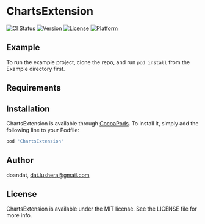 # ChartsExtension

[![CI Status](https://img.shields.io/travis/doandat/ChartsExtension.svg?style=flat)](https://travis-ci.org/doandat/ChartsExtension)
[![Version](https://img.shields.io/cocoapods/v/ChartsExtension.svg?style=flat)](https://cocoapods.org/pods/ChartsExtension)
[![License](https://img.shields.io/cocoapods/l/ChartsExtension.svg?style=flat)](https://cocoapods.org/pods/ChartsExtension)
[![Platform](https://img.shields.io/cocoapods/p/ChartsExtension.svg?style=flat)](https://cocoapods.org/pods/ChartsExtension)

## Example

To run the example project, clone the repo, and run `pod install` from the Example directory first.

## Requirements

## Installation

ChartsExtension is available through [CocoaPods](https://cocoapods.org). To install
it, simply add the following line to your Podfile:

```ruby
pod 'ChartsExtension'
```

## Author

doandat, dat.lushera@gmail.com

## License

ChartsExtension is available under the MIT license. See the LICENSE file for more info.
